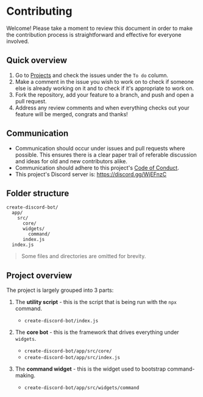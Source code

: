 # Contributing

Welcome! Please take a moment to review this document in order to make the contribution process is straightforward and effective for everyone involved.

## Quick overview

1. Go to [Projects](https://github.com/peterthehan/create-discord-bot/projects/1) and check the issues under the `To do` column.
2. Make a comment in the issue you wish to work on to check if someone else is already working on it and to check if it's appropriate to work on.
3. Fork the repository, add your feature to a branch, and push and open a pull request.
4. Address any review comments and when everything checks out your feature will be merged, congrats and thanks!

## Communication

- Communication should occur under issues and pull requests where possible. This ensures there is a clear paper trail of referable discussion and ideas for old and new contributors alike.
- Communication should adhere to this project's [Code of Conduct](./CODE_OF_CONDUCT.md).
- This project's Discord server is: https://discord.gg/WjEFnzC

## Folder structure

```
create-discord-bot/
  app/
    src/
      core/
      widgets/
        command/
      index.js
  index.js
```

> Some files and directories are omitted for brevity.

## Project overview

The project is largely grouped into 3 parts:

1. The **utility script** - this is the script that is being run with the `npx` command.

   - `create-discord-bot/index.js`

2. The **core bot** - this is the framework that drives everything under `widgets`.

   - `create-discord-bot/app/src/core/`
   - `create-discord-bot/app/src/index.js`

3. The **command widget** - this is the widget used to bootstrap command-making.

   - `create-discord-bot/app/src/widgets/command`
